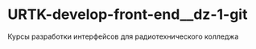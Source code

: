 URTK-develop-front-end__dz-1-git
================================

Курсы разработки  интерфейсов для радиотехнического колледжа 